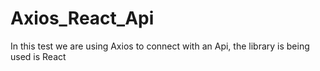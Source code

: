 # Axios_React_Api
In this test we are using Axios to connect with an Api, the library is being used is React
